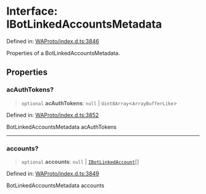 # Interface: IBotLinkedAccountsMetadata

Defined in: [WAProto/index.d.ts:3846](https://github.com/Fokusdotid/Baileys/blob/c2e37a764497a58082d1525ba2f083f341e3eefa/WAProto/index.d.ts#L3846)

Properties of a BotLinkedAccountsMetadata.

## Properties

### acAuthTokens?

> `optional` **acAuthTokens**: `null` \| `Uint8Array`\<`ArrayBufferLike`\>

Defined in: [WAProto/index.d.ts:3852](https://github.com/Fokusdotid/Baileys/blob/c2e37a764497a58082d1525ba2f083f341e3eefa/WAProto/index.d.ts#L3852)

BotLinkedAccountsMetadata acAuthTokens

***

### accounts?

> `optional` **accounts**: `null` \| [`IBotLinkedAccount`](IBotLinkedAccount.md)[]

Defined in: [WAProto/index.d.ts:3849](https://github.com/Fokusdotid/Baileys/blob/c2e37a764497a58082d1525ba2f083f341e3eefa/WAProto/index.d.ts#L3849)

BotLinkedAccountsMetadata accounts
